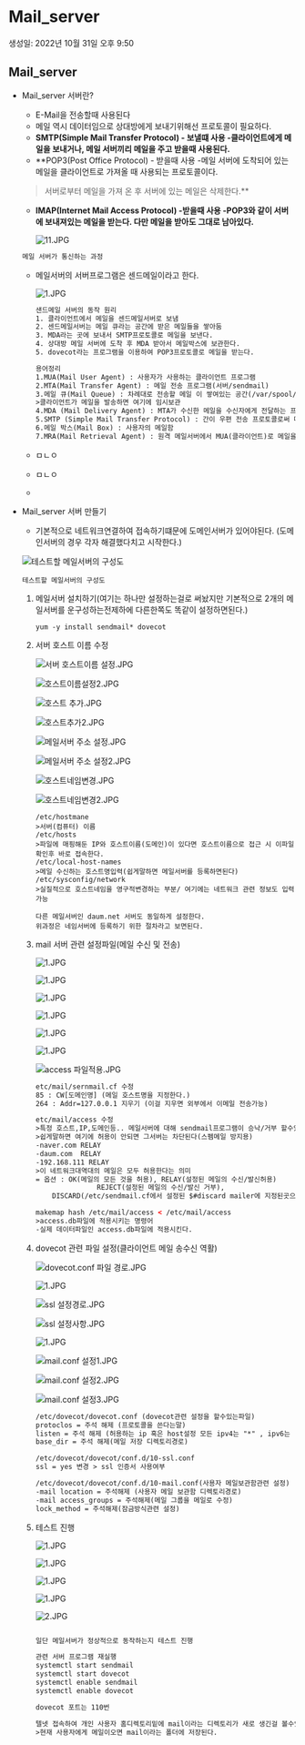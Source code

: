 # Mail_server

생성일: 2022년 10월 31일 오후 9:50

## Mail_server

- Mail_server 서버란?
    - E-Mail을 전송할때 사용된다
    - 메일 역시 데이터임으로 상대방에게 보내기위해선  프로토콜이 필요하다.
    - **SMTP(Simple Mail Transfer Protocol) - 보낼떄 사용
    -클라이언트에게 메일을 보내거나, 메일 서버끼리 메일을 주고 받을때 사용된다.**
    - **POP3(Post Office Protocol) - 받을때 사용
    -메일 서버에 도착되어 있는 메일을 클라이언트로 가져올 때 사용되는 프로토콜이다.
    >서버로부터 메일을 가져 온 후 서버에 있는 메일은 삭제한다.**
    - **IMAP(Internet Mail Access Protocol) -받을때 사용
    -POP3와 같이 서버에 보내져있는 메일을 받는다. 다만 메일을 받아도 그대로 남아있다.**
        
        ![11.JPG](Mail_server%208bce649e71f24dd9b7428d7034dd6385/11.jpg)
        
    
    ```html
    메일 서버가 통신하는 과정
    ```
    
    - 메일서버의 서버프로그램은 센드메일이라고 한다.
        
        ![1.JPG](Mail_server%208bce649e71f24dd9b7428d7034dd6385/1.jpg)
        
        ```html
        샌드메일 서버의 동작 원리
        1. 클라이언트에서 메일을 센드메일서버로 보냄
        2. 센드메일서버는 메일 큐라는 공간에 받은 메일들을 쌓아둠
        3. MDA라는 곳에 보내서 SMTP프로토콜로 메일을 보낸다.
        4. 상대방 메일 서버에 도착 후 MDA 받아서 메일박스에 보관한다.
        5. dovecot라는 프로그램을 이용하여 POP3프로토콜로 메일을 받는다.
        
        용어정리
        1.MUA(Mail User Agent) : 사용자가 사용하는 클라이언트 프로그램
        2.MTA(Mail Transfer Agent) : 메일 전송 프로그램(서버/sendmail)
        3.메일 큐(Mail Queue) : 차례대로 전송할 메일 이 쌓여있는 공간(/var/spool/mqueue)
        >클라이언트가 메일을 발송하면 여기에 임시보관
        4.MDA (Mail Delivery Agent) : MTA가 수신한 메일을 수신자에게 전달하는 프로그램(procmail)
        5.SMTP (Simple Mail Transfer Protocol) : 간이 우편 전송 프로토콜로써 메일데이터를 전송한다.
        6.메일 박스(Mail Box) : 사용자의 메일함
        7.MRA(Mail Retrieval Agent) : 원격 메일서버에서 MUA(클라이언트)로 메일을 가져오는 프로그램(devecot)
        
        ```
        
    - ㅁㄴㅇ
    - ㅁㄴㅇ
    - 
- Mail_server 서버 만들기
    - 기본적으로 네트워크연결하여 접속하기떄문에 도메인서버가 있어야된다.
    (도메인서버의 경우 각자 해결했다치고 시작한다.)
    
    ![`테스트할 메일서버의 구성도`](Mail_server%208bce649e71f24dd9b7428d7034dd6385/%25EA%25B7%25B8%25EB%25A6%25BC2.jpg)
    
    `테스트할 메일서버의 구성도`
    
    1. 메일서버 설치하기(여기는 하나만 설정하는걸로 써놨지만 기본적으로 2개의 메일서버를 운구성하는전제하에 다른한쪽도 똑같이 설정하면된다.)
        
        ```
        yum -y install sendmail* dovecot
        ```
        
    2. 서버 호스트 이름 수정
        
        ![서버 호스트이름 설정.JPG](Mail_server%208bce649e71f24dd9b7428d7034dd6385/%25EC%2584%259C%25EB%25B2%2584_%25ED%2598%25B8%25EC%258A%25A4%25ED%258A%25B8%25EC%259D%25B4%25EB%25A6%2584_%25EC%2584%25A4%25EC%25A0%2595.jpg)
        
        ![호스트이름설정2.JPG](Mail_server%208bce649e71f24dd9b7428d7034dd6385/%25ED%2598%25B8%25EC%258A%25A4%25ED%258A%25B8%25EC%259D%25B4%25EB%25A6%2584%25EC%2584%25A4%25EC%25A0%25952.jpg)
        
        ![호스트 추가.JPG](Mail_server%208bce649e71f24dd9b7428d7034dd6385/%25ED%2598%25B8%25EC%258A%25A4%25ED%258A%25B8_%25EC%25B6%2594%25EA%25B0%2580.jpg)
        
        ![호스트추가2.JPG](Mail_server%208bce649e71f24dd9b7428d7034dd6385/%25ED%2598%25B8%25EC%258A%25A4%25ED%258A%25B8%25EC%25B6%2594%25EA%25B0%25802.jpg)
        
        ![메일서버 주소 설정.JPG](Mail_server%208bce649e71f24dd9b7428d7034dd6385/%25EB%25A9%2594%25EC%259D%25BC%25EC%2584%259C%25EB%25B2%2584_%25EC%25A3%25BC%25EC%2586%258C_%25EC%2584%25A4%25EC%25A0%2595.jpg)
        
        ![메일서버 주소 설정2.JPG](Mail_server%208bce649e71f24dd9b7428d7034dd6385/%25EB%25A9%2594%25EC%259D%25BC%25EC%2584%259C%25EB%25B2%2584_%25EC%25A3%25BC%25EC%2586%258C_%25EC%2584%25A4%25EC%25A0%25952.jpg)
        
        ![호스트네임변경.JPG](Mail_server%208bce649e71f24dd9b7428d7034dd6385/%25ED%2598%25B8%25EC%258A%25A4%25ED%258A%25B8%25EB%2584%25A4%25EC%259E%2584%25EB%25B3%2580%25EA%25B2%25BD.jpg)
        
        ![호스트네임변경2.JPG](Mail_server%208bce649e71f24dd9b7428d7034dd6385/%25ED%2598%25B8%25EC%258A%25A4%25ED%258A%25B8%25EB%2584%25A4%25EC%259E%2584%25EB%25B3%2580%25EA%25B2%25BD2.jpg)
        
        ```
        /etc/hostmane
        >서버(컴퓨터) 이름
        /etc/hosts
        >파일에 매핑해둔 IP와 호스트이름(도메인)이 있다면 호스트이름으로 접근 시 이파일 확인후 바로 접속한다.
        /etc/local-host-names
        >메일 수신하는 호스트명입력(쉽게말하면 메일서버를 등록하면된다)
        /etc/sysconfig/network
        >실질적으로 호스트네임을 영구적변경하는 부분/ 여기에는 네트워크 관련 정보도 입력가능
        
        다른 메일서버인 daum.net 서버도 동일하게 설정한다.
        위과정은 네임서버에 등록하기 위한 절차라고 보면된다.
        ```
        
    3. mail 서버 관련 설정파일(메일 수신 및 전송)
        
        ![1.JPG](Mail_server%208bce649e71f24dd9b7428d7034dd6385/1%201.jpg)
        
        ![1.JPG](Mail_server%208bce649e71f24dd9b7428d7034dd6385/1%202.jpg)
        
        ![1.JPG](Mail_server%208bce649e71f24dd9b7428d7034dd6385/1%203.jpg)
        
        ![1.JPG](Mail_server%208bce649e71f24dd9b7428d7034dd6385/1%204.jpg)
        
        ![1.JPG](Mail_server%208bce649e71f24dd9b7428d7034dd6385/1%205.jpg)
        
        ![1.JPG](Mail_server%208bce649e71f24dd9b7428d7034dd6385/1%206.jpg)
        
        ![access 파일적용.JPG](Mail_server%208bce649e71f24dd9b7428d7034dd6385/access_%25ED%258C%258C%25EC%259D%25BC%25EC%25A0%2581%25EC%259A%25A9.jpg)
        
        ```html
        etc/mail/sernmail.cf 수정
        85 : CW[도메인명] (메일 호스트명을 지정한다.)
        264 : Addr=127.0.0.1 지우기 (이걸 지우면 외부에서 이메일 전송가능)
        
        etc/mail/access 수정
        >특정 호스트,IP,도메인등.. 메일서버에 대해 sendmail프로그램이 승낙/거부 할수있도록 설정
        >쉽게말하면 여기에 허용이 안되면 그서버는 차단된다(스펨메일 방지용)
        -naver.com RELAY
        -daum.com  RELAY
        -192.168.111 RELAY 
        >이 네트워크대역대의 메일은 모두 허용한다는 의미
        = 옵션 : OK(메일의 모든 것을 허용), RELAY(설정된 메일의 수신/발신허용)
        			   REJECT(설정된 메일의 수신/발신 거부), 
        	DISCARD(/etc/sendmail.cf에서 설정된 $#discard mailer에 지정된곳으로 메일폐기)
        
        makemap hash /etc/mail/access < /etc/mail/access 
        >access.db파일에 적용시키는 명령어
        -실제 데이터파일인 access.db파일에 적용시킨다.
        ```
        
    4. dovecot 관련 파일 설정(클라이언트 메일 송수신 역활)
        
        ![dovecot.conf 파일 경로.JPG](Mail_server%208bce649e71f24dd9b7428d7034dd6385/dovecot.conf_%25ED%258C%258C%25EC%259D%25BC_%25EA%25B2%25BD%25EB%25A1%259C.jpg)
        
        ![1.JPG](Mail_server%208bce649e71f24dd9b7428d7034dd6385/1%207.jpg)
        
        ![ssl 설정경로.JPG](Mail_server%208bce649e71f24dd9b7428d7034dd6385/ssl_%25EC%2584%25A4%25EC%25A0%2595%25EA%25B2%25BD%25EB%25A1%259C.jpg)
        
        ![ssl 설정사항.JPG](Mail_server%208bce649e71f24dd9b7428d7034dd6385/ssl_%25EC%2584%25A4%25EC%25A0%2595%25EC%2582%25AC%25ED%2595%25AD.jpg)
        
        ![1.JPG](Mail_server%208bce649e71f24dd9b7428d7034dd6385/1%208.jpg)
        
        ![mail.conf 설정1.JPG](Mail_server%208bce649e71f24dd9b7428d7034dd6385/mail.conf_%25EC%2584%25A4%25EC%25A0%25951.jpg)
        
        ![mail.conf 설정2.JPG](Mail_server%208bce649e71f24dd9b7428d7034dd6385/mail.conf_%25EC%2584%25A4%25EC%25A0%25952.jpg)
        
        ![mail.conf 설정3.JPG](Mail_server%208bce649e71f24dd9b7428d7034dd6385/mail.conf_%25EC%2584%25A4%25EC%25A0%25953.jpg)
        
        ```html
        /etc/dovecot/dovecot.conf (dovecot관련 설정을 할수있는파일)
        protoclos = 주석 해제 (프로토콜을 쓴다는말)
        listen = 주석 해제 (허용하는 ip 혹은 host설정 모든 ipv4는 "*" , ipv6는 :: 표기
        base_dir = 주석 해제(메일 저장 디렉토리경로)
        
        /etc/dovecot/dovecot/conf.d/10-ssl.conf
        ssl = yes 변경 > ssl 인증서 사용여부
        
        /etc/dovecot/dovecot/conf.d/10-mail.conf(사용자 메일보관함관련 설정)
        -mail location = 주석해제 (사용자 메일 보관함 디렉토리경로)
        -mail access_groups = 주석해제(메일 그룹을 메일로 수정)
        lock_method = 주석해제(잠금방식관련 설정)
        ```
        
    5. 테스트 진행
        
        ![1.JPG](Mail_server%208bce649e71f24dd9b7428d7034dd6385/1%209.jpg)
        
        ![1.JPG](Mail_server%208bce649e71f24dd9b7428d7034dd6385/1%2010.jpg)
        
        ![1.JPG](Mail_server%208bce649e71f24dd9b7428d7034dd6385/1%2011.jpg)
        
        ![1.JPG](Mail_server%208bce649e71f24dd9b7428d7034dd6385/1%2012.jpg)
        
        ![2.JPG](Mail_server%208bce649e71f24dd9b7428d7034dd6385/2.jpg)
        
        ```html
        
        일단 메일서버가 정상적으로 동작하는지 테스트 진행
        
        관련 서버 프로그램 재실행
        systemctl start sendmail
        systemctl start dovecot
        systemctl enable sendmail
        systemctl enable dovecot 
        
        dovecot 포트는 110번
        
        텔넷 접속하여 개인 사용자 홈디렉토리밑에 mail이라는 디렉토리가 새로 생긴걸 볼수있다.
        >현재 사용자에게 메일이오면 mail이라는 폴더에 저장된다.
        ```